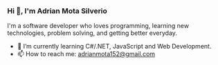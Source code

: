 ### Hi 👋, I'm Adrian Mota Silverio

I'm a software developer who loves programming, learning new technologies, problem solving, and getting better everyday.

- 🌱 I’m currently learning C#/.NET, JavaScript and Web Development.
- 📫 How to reach me: adrianmota152@gmail.com
